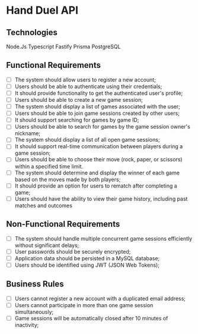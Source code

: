 # Hand Duel API

## Technologies

Node.Js
Typescript
Fastify
Prisma
PostgreSQL

## Functional Requirements

- [ ] The system should allow users to register a new account;
- [ ] Users should be able to authenticate using their credentials;
- [ ] It should provide functionality to get the authenticated user's profile;
- [ ] Users should be able to create a new game session;
- [ ] The system should display a list of games associated with the user;
- [ ] Users should be able to join game sessions created by other users;
- [ ] It should support searching for games by game ID;
- [ ] Users should be able to search for games by the game session owner's nickname;
- [ ] The system should display a list of all open game sessions;
- [ ] It should support real-time communication between players during a game session;
- [ ] Users should be able to choose their move (rock, paper, or scissors) within a specified time limit.
- [ ] The system should determine and display the winner of each game based on the moves made by both players;
- [ ] It should provide an option for users to rematch after completing a game;
- [ ] Users should have the ability to view their game history, including past matches and outcomes

## Non-Functional Requirements

- [ ] The system should handle multiple concurrent game sessions efficiently without significant delays;
- [ ] User passwords should be securely encrypted;
- [ ] Application data should be persisted in a MySQL database;
- [ ] Users should be identified using JWT (JSON Web Tokens);

## Business Rules

- [ ] Users cannot register a new account with a duplicated email address;
- [ ] Users cannot participate in more than one game session simultaneously;
- [ ] Game sessions will be automatically closed after 10 minutes of inactivity;
